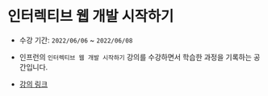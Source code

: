 # 인터렉티브 웹 개발 시작하기

- 수강 기간: `2022/06/06` ~ `2022/06/08`

- 인프런의 `인터렉티브 웹 개발 시작하기`  강의를 수강하면서 학습한 과정을 기록하는 공간입니다. 
- [강의 링크](https://www.inflearn.com/course/interactive_web/dashboard)